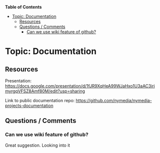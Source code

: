 <!-- START doctoc generated TOC please keep comment here to allow auto update -->
<!-- DON'T EDIT THIS SECTION, INSTEAD RE-RUN doctoc TO UPDATE -->
**Table of Contents**

- [Topic: Documentation](#topic-documentation)
  - [Resources](#resources)
  - [Questions / Comments](#questions--comments)
    - [Can we use wiki feature of github?](#can-we-use-wiki-feature-of-github)

<!-- END doctoc generated TOC please keep comment here to allow auto update -->

# Topic: Documentation

## Resources

Presentation: https://docs.google.com/presentation/d/1fJR9XqHeA99WJaHxo1U3aAC3irimyrgqVFSZ8Amf80M/edit?usp=sharing

Link to public documentation repo: https://github.com/nymedia/nymedia-projects-documentation

## Questions / Comments

### Can we use wiki feature of github?

Great suggestion. Looking into it
